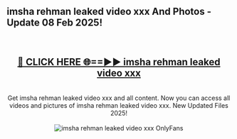 <h2>imsha rehman leaked video xxx And Photos - Update 08 Feb 2025!</h2>
<br>
<div align="center">
<h2><a href="https://cutt.ly/te57wshS" rel="nofollow">🔴 CLICK HERE 🌐==►► imsha rehman leaked video xxx</a></h2>
<br>
Get imsha rehman leaked video xxx and all content. Now you can access all videos and pictures of imsha rehman leaked video xxx. New Updated Files 2025!
<br>
<br>
<a href="https://cutt.ly/te57wshS" rel="nofollow" data-target="animated-image.originalLink"><img src="https://i.ibb.co.com/WyWwxjT/player-gif2.gif" alt="imsha rehman leaked video xxx OnlyFans" style="max-width: 100%; display: inline-block;" data-target="animated-image.originalImage"></a>
</div>
<br>